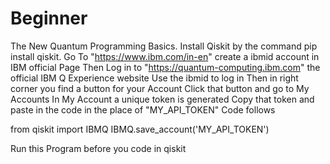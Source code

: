 # Beginner
The New Quantum Programming Basics.
Install Qiskit by the command pip install qiskit.
Go To "https://www.ibm.com/in-en"
create a ibmid account in IBM official Page
Then Log in to "https://quantum-computing.ibm.com" the official IBM Q Experience website
Use the ibmid to log in 
Then in right corner you find a button for your Account
Click that button and go to My Accounts
In My Account a unique token is generated 
Copy that token and paste in the code in the place of "MY_API_TOKEN"
Code follows

from qiskit import IBMQ
IBMQ.save_account('MY_API_TOKEN')

Run this Program before you code in qiskit
